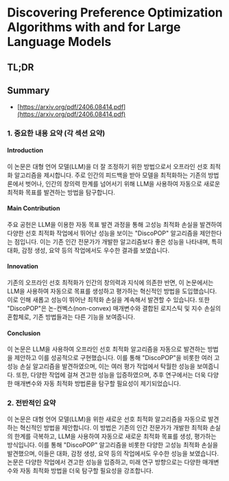 # Discovering Preference Optimization Algorithms with and for Large Language Models
## TL;DR
## Summary
- [https://arxiv.org/pdf/2406.08414.pdf](https://arxiv.org/pdf/2406.08414.pdf)

### 1. 중요한 내용 요약 (각 섹션 요약)

#### Introduction
이 논문은 대형 언어 모델(LLM)을 더 잘 조정하기 위한 방법으로서 오프라인 선호 최적화 알고리즘을 제시합니다. 주로 인간의 피드백을 받아 모델을 최적화하는 기존의 방법론에서 벗어나, 인간의 창의력 한계를 넘어서기 위해 LLM을 사용하여 자동으로 새로운 최적화 목표를 발견하는 방법을 탐구합니다.

#### Main Contribution
주요 공헌은 LLM을 이용한 자동 목표 발견 과정을 통해 고성능 최적화 손실을 발견하여 다양한 선호 최적화 작업에서 뛰어난 성능을 보이는 "DiscoPOP" 알고리즘을 제안한다는 점입니다. 이는 기존 인간 전문가가 개발한 알고리즘보다 좋은 성능을 나타내며, 특히 대화, 감정 생성, 요약 등의 작업에서도 우수한 결과를 보였습니다.

#### Innovation
기존의 오프라인 선호 최적화가 인간의 창의력과 지식에 의존한 반면, 이 논문에서는 LLM을 사용하여 자동으로 목표를 생성하고 평가하는 혁신적인 방법을 도입했습니다. 이로 인해 새롭고 성능이 뛰어난 최적화 손실을 계속해서 발견할 수 있습니다. 또한 "DiscoPOP"은 논-컨벡스(non-convex) 매개변수와 결합된 로지스틱 및 지수 손실의 혼합체로, 기존 방법들과는 다른 기능을 보여줍니다.

#### Conclusion
이 논문은 LLM을 사용하여 오프라인 선호 최적화 알고리즘을 자동으로 발견하는 방법을 제안하고 이를 성공적으로 구현했습니다. 이를 통해 "DiscoPOP"을 비롯한 여러 고성능 손실 알고리즘을 발견하였으며, 이는 여러 평가 작업에서 탁월한 성능을 보여줍니다. 또한, 다양한 작업에 걸쳐 견고한 성능을 입증하였으며, 추후 연구에서는 더욱 다양한 매개변수와 자동 최적화 방법론을 탐구할 필요성이 제기되었습니다.

### 2. 전반적인 요약
이 논문은 대형 언어 모델(LLM)을 위한 새로운 선호 최적화 알고리즘을 자동으로 발견하는 혁신적인 방법을 제안합니다. 이 방법은 기존의 인간 전문가가 개발한 최적화 손실의 한계를 극복하고, LLM을 사용하여 자동으로 새로운 최적화 목표를 생성, 평가하는 방식입니다. 이를 통해 "DiscoPOP" 알고리즘을 비롯한 다양한 고성능 최적화 손실을 발견했으며, 이들은 대화, 감정 생성, 요약 등의 작업에서도 우수한 성능을 보였습니다. 논문은 다양한 작업에서 견고한 성능을 입증하고, 미래 연구 방향으로는 다양한 매개변수와 자동 최적화 방법을 더욱 탐구할 필요성을 강조합니다.